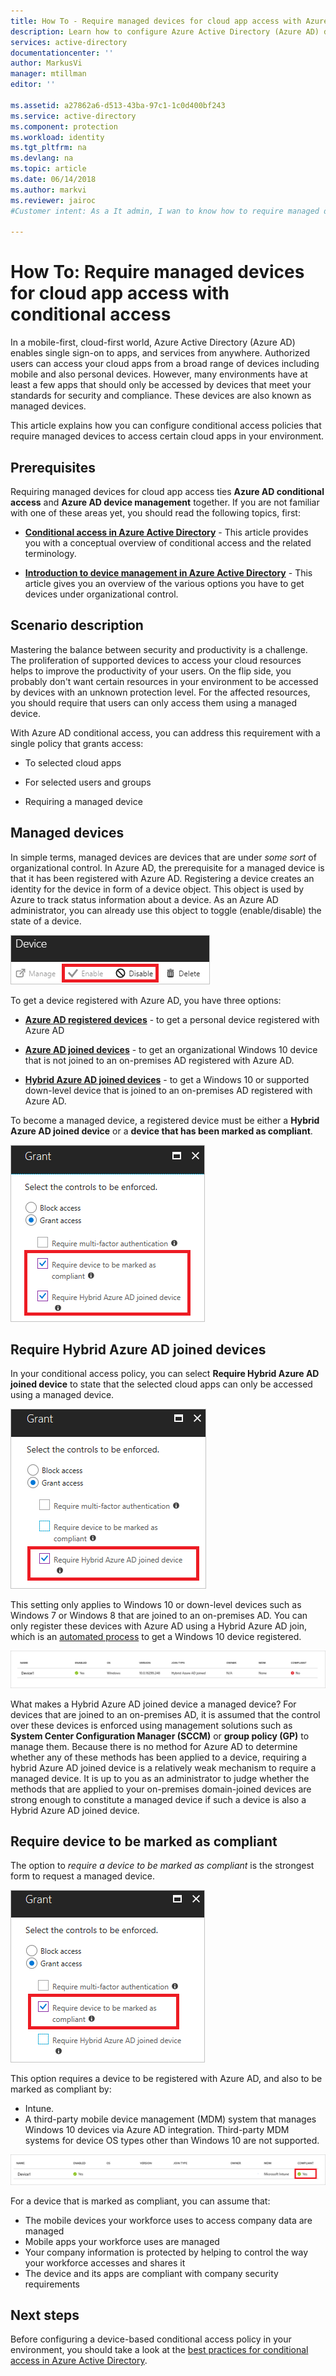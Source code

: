 ```yaml
---
title: How To - Require managed devices for cloud app access with Azure Active Directory conditional access | Microsoft Docs
description: Learn how to configure Azure Active Directory (Azure AD) device-based conditional access policies that require managed devices for cloud app access.
services: active-directory
documentationcenter: ''
author: MarkusVi
manager: mtillman
editor: ''

ms.assetid: a27862a6-d513-43ba-97c1-1c0d400bf243
ms.service: active-directory
ms.component: protection
ms.workload: identity
ms.tgt_pltfrm: na
ms.devlang: na
ms.topic: article
ms.date: 06/14/2018
ms.author: markvi
ms.reviewer: jairoc
#Customer intent: As a It admin, I wan to know how to require managed devices for the access to certain resources to ensure that they are accessed only from devices that meet my standards for security and compliance

---
```


# How To: Require managed devices for cloud app access with conditional access

In a mobile-first, cloud-first world, Azure Active Directory (Azure AD) enables single sign-on to apps, and services from anywhere. Authorized users can access your cloud apps from a broad range of devices including mobile and also personal devices. However, many environments have at least a few apps that should only be accessed by devices that meet your standards for security and compliance. These devices are also known as managed devices. 

This article explains how you can configure conditional access policies that require managed devices to access certain cloud apps in your environment. 


## Prerequisites

Requiring managed devices for cloud app access ties **Azure AD conditional access** and **Azure AD device management** together. If you are not familiar with one of these areas yet, you should read the following topics, first:

- **[Conditional access in Azure Active Directory](active-directory-conditional-access-azure-portal.md)** - This article provides you with a conceptual overview of conditional access and the related terminology.

- **[Introduction to device management in Azure Active Directory](device-management-introduction.md)** - This article gives you an overview of the various options you have to get devices under organizational control. 


## Scenario description

Mastering the balance between security and productivity is a challenge. The proliferation of supported devices to access your cloud resources helps to improve the productivity of your users. On the flip side, you probably don't want certain resources in your environment to be accessed by devices with an unknown protection level. For the affected resources, you should require that users can only access them using a managed device. 

With Azure AD conditional access, you can address this requirement with a single policy that grants access:

- To selected cloud apps

- For selected users and groups

- Requiring a managed device


## Managed devices  

In simple terms, managed devices are devices that are under *some sort* of organizational control. In Azure AD, the prerequisite for a managed device is that it has been registered with Azure AD. Registering a device creates an identity for the device in form of a device object. This object is used by Azure to track status information about a device. As an Azure AD administrator, you can already use this object to toggle (enable/disable) the state of a device.
  
![Device-based conditions](./media/active-directory-conditional-access-policy-connected-applications/32.png)

To get a device registered with Azure AD, you have three options:

- **[Azure AD registered devices](devices/overview.md#azure-ad-registered-devices)** - to get a personal device registered with Azure AD

- **[Azure AD joined devices](devices/overview.md#azure-ad-joined-devices)** - to get an organizational Windows 10 device that is not joined to an on-premises AD registered with Azure AD. 

- **[Hybrid Azure AD joined devices](devices/overview.md#hybrid-azure-ad-joined-devices)** - to get a Windows 10 or supported down-level device that is joined to an on-premises AD registered with Azure AD.

To become a managed device, a registered device must be either a **Hybrid Azure AD joined device** or a **device that has been marked as compliant**.  

![Device-based conditions](./media/active-directory-conditional-access-policy-connected-applications/47.png)

 
## Require Hybrid Azure AD joined devices

In your conditional access policy, you can select **Require Hybrid Azure AD joined device** to state that the selected cloud apps can only be accessed using a managed device. 

![Device-based conditions](./media/active-directory-conditional-access-policy-connected-applications/10.png)

This setting only applies to Windows 10 or down-level devices such as Windows 7 or Windows 8 that are joined to an on-premises AD. You can only register these devices with Azure AD using a Hybrid Azure AD join, which is an [automated process](device-management-hybrid-azuread-joined-devices-setup.md) to get a Windows 10 device registered. 

![Device-based conditions](./media/active-directory-conditional-access-policy-connected-applications/45.png)

What makes a Hybrid Azure AD joined device a managed device?  For devices that are joined to an on-premises AD, it is assumed that the control over these devices is enforced using management solutions such as **System Center Configuration Manager (SCCM)** or **group policy (GP)** to manage them. Because there is no method for Azure AD to determine whether any of these methods has been applied to a device, requiring a hybrid Azure AD joined device is a relatively weak mechanism to require a managed device. It is up to you as an administrator to judge whether the methods that are applied to your on-premises domain-joined devices are strong enough to constitute a managed device if such a device is also a Hybrid Azure AD joined device.


## Require device to be marked as compliant

The option to *require a device to be marked as compliant* is the strongest form to request a managed device.

![Device-based conditions](./media/active-directory-conditional-access-policy-connected-applications/11.png)

This option requires a device to be registered with Azure AD, and also to be marked as compliant by:
         
- Intune.
- A third-party mobile device management (MDM) system that manages Windows 10 devices via Azure AD integration. Third-party MDM systems for device OS types other than Windows 10 are not supported.
 
![Device-based conditions](./media/active-directory-conditional-access-policy-connected-applications/46.png)



For a device that is marked as compliant, you can assume that: 

- The mobile devices your workforce uses to access company data are managed
- Mobile apps your workforce uses are managed
- Your company information is protected by helping to control the way your workforce accesses and shares it
- The device and its apps are compliant with company security requirements




## Next steps

Before configuring a device-based conditional access policy in your environment, you should take a look at the [best practices for conditional access in Azure Active Directory](conditional-access/best-practices.md).

